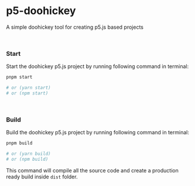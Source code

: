 # p5-doohickey
A simple doohickey tool for creating p5.js based projects

<br />

### Start

Start the doohickey p5.js project by running following command in terminal:

```bash
pnpm start

# or (yarn start)
# or (npm start)
```

<br />

### Build

Build the doohickey p5.js project by running following command in terminal:

```bash
pnpm build

# or (yarn build)
# or (npm build)
```

This command will compile all the source code and create a production ready build inside `dist` folder.

<br />
